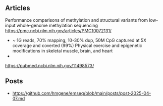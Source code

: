 ## Articles
Performance comparisons of methylation and structural variants from low-input whole-genome methylation sequencing
https://pmc.ncbi.nlm.nih.gov/articles/PMC10072131/
- ~ 1G reads, 70% mapping, 10-30% dup, 50M CpG captured at 5X coverage and coverted (99%)
Physical exercise and epigenetic modifications in skeletal muscle, brain, and heart
- 

https://pubmed.ncbi.nlm.nih.gov/11498573/


## Posts
- https://github.com/hmgene/emseq/blob/main/posts/post-2025-04-07.md


